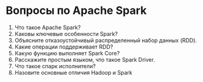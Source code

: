 # Вопросы по Apache Spark
1. Что такое Apache Spark?
2. Каковы ключевые особенности Spark?
3. Объясните отказоустойчивый распределенный набор данных (RDD).
4. Какие операции поддерживает RDD?
5. Какую функцию выполняет Spark Core?
6. Расскажите простым языком, что такое Spark Driver.
7. Что такое спарк исполнители?
8. Назовите основные отличия Hadoop и Spark